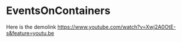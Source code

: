 # EventsOnContainers

Here is the demolink
https://www.youtube.com/watch?v=Xwj2A0OtE-s&feature=youtu.be
